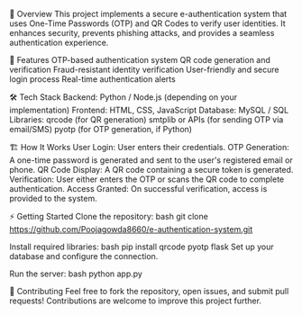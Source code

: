 📜 Overview
This project implements a secure e-authentication system that uses One-Time Passwords (OTP) and QR Codes to verify user identities. It enhances security, prevents phishing attacks, and provides a seamless authentication experience.

🚀 Features
OTP-based authentication system
QR code generation and verification
Fraud-resistant identity verification
User-friendly and secure login process
Real-time authentication alerts

🛠️ Tech Stack
Backend: Python / Node.js (depending on your implementation)
Frontend: HTML, CSS, JavaScript
Database: MySQL / SQL
Libraries:
qrcode (for QR generation)
smtplib or APIs (for sending OTP via email/SMS)
pyotp (for OTP generation, if Python)

🏗️ How It Works
User Login: User enters their credentials.
OTP Generation: A one-time password is generated and sent to the user's registered email or phone.
QR Code Display: A QR code containing a secure token is generated.
Verification: User either enters the OTP or scans the QR code to complete authentication.
Access Granted: On successful verification, access is provided to the system.

⚡ Getting Started
Clone the repository:
bash
git clone https://github.com/Poojagowda8660/e-authentication-system.git

Install required libraries:
bash
pip install qrcode pyotp flask
Set up your database and configure the connection.

Run the server:
bash
python app.py

🤝 Contributing
Feel free to fork the repository, open issues, and submit pull requests! Contributions are welcome to improve this project further.



